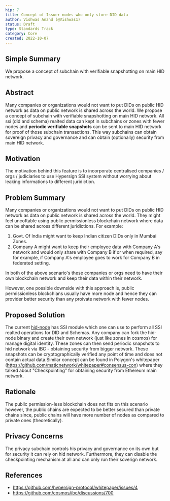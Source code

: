 ```yaml
---
hip: 7
title: Concept of Issuer nodes who only store DID data
author: Vishwas Anand (@Vishwas1)
status: Draft
type: Standards Track
category: Core
created: 2022-10-07
---
```



## Simple Summary
We propose a concept of subchain with verifiable snapshotting on main HID network.

## Abstract
Many companies or organizations would not want to put DIDs on public HID network as data on public network is shared across the world. We propose a concept of subchain with verifiable snapshotting on main HID network. All ssi (did and schema) realted data can kept in subchains or zones with fewer nodes and **periodic verifiable snapshots** can be sent to main HID network for proof of those subchain transactions. This way subchains can obtain sovereign privacy and governance and can obtain (optionally) security from main HID network. 

## Motivation
The motivation behind this feature is to incorporate centralised companies / orgs / judiciaries to use Hypersign SSI system without worrying about leaking informations to different juridiction.

## Problem Summary

Many companies or organizations would not want to put DIDs on public HID network as data on public network is shared across the world. They might feel uncoftable using public permissionless blockchain network where data can be shared across different juridictions. For example:
1. Govt. Of India might want to keep Indian citizen DIDs only in Mumbai Zones.
2. Company A might want to keep their employee data with Company A's network and would only share with Company B if or when required, say for example, if Company A's employee goes to work for Company B in federated setting.

In both of the above scenario's these companies or orgs need to have their own blockchain network and keep their data within their network. 

However, one possible downside with this approach is,  public permissionless blockchians usually have more node and hence they can provider better security than any proivate network with fewer nodes. 

## Proposed Solution

The current [hid-node](https://github.com/hypersign-protocol/hid-node) has SSI module which one can use to perform all SSI realted operations for DID and Schemas. Any company can fork the hid-node binary and create their own network (just like zones in cosmos) for manage digital identity. These zones can then send periodic snapshots to hid network via IBC - obtaining security from bigger network. These snapshots can be cryptographically verified any point of time and does not contain actual data.Similar concept can be found in Polygon's whitepaper (https://github.com/maticnetwork/whitepaper#consensus-con) where they talked about "Checkpointing" for obtaining security from Ethereum main network.

## Rationale

The public permission-less blockchain does not fits on this scenario however, the public chains are expected to be better secured than private chains since, public chains will have more number of nodes as compared to private ones (theoretically).

## Privacy Concerns

The privacy subchain controls his privacy  and governance on its own but for security it can rely on hid network. Furthermore, they can disable the checkpointing mechanism at all and can only run their soverign network. 

## References

* https://github.com/hypersign-protocol/whitepaper/issues/4
* https://github.com/cosmos/ibc/discussions/700 


